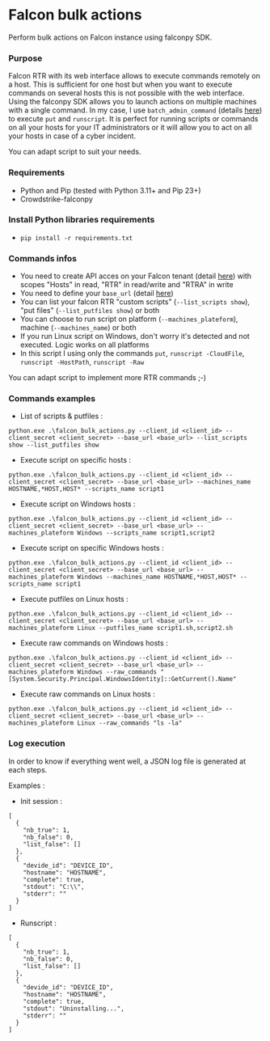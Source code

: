 # Falcon bulk actions
Perform bulk actions on Falcon instance using falconpy SDK.

### Purpose
Falcon RTR with its web interface allows to execute commands remotely on a host. This is sufficient for one host but when you want to execute commands on several hosts this is not possible with the web interface.
Using the falconpy SDK allows you to launch actions on multiple machines with a single command.
In my case, I use ```batch_admin_command``` (details [here](https://www.falconpy.io/Service-Collections/Real-Time-Response-Admin.html?highlight=batch_admin_command#batchadmincmd)) to execute ```put``` and ```runscript```. It is perfect for running scripts or commands on all your hosts for your IT administrators or it will allow you to act on all your hosts in case of a cyber incident.

You can adapt script to suit your needs.

### Requirements
- Python and Pip (tested with Python 3.11+ and Pip 23+)
- Crowdstrike-falconpy

### Install Python libraries requirements
- ```pip install -r requirements.txt```

### Commands infos

- You need to create API acces on your Falcon tenant (detail [here](https://www.crowdstrike.com/blog/tech-center/get-access-falcon-apis/)) with scopes "Hosts" in read, "RTR" in read/write and "RTRA" in write
- You need to define your ```base_url``` (detail [here](https://www.falconpy.io/Usage/Environment-Configuration.html#base-url))
- You can list your falcon RTR "custom scripts" (```--list_scripts show```), "put files" (```--list_putfiles show```) or both
- You can choose to run script on platform (```--machines_plateform```), machine (```--machines_name```) or both
- If you run Linux script on Windows, don't worry it's detected and not executed. Logic works on all platforms
- In this script I using only the commands ```put```, ```runscript -CloudFile```, ```runscript -HostPath```, ```runscript -Raw```

You can adapt script to implement more RTR commands ;-)

### Commands examples
- List of scripts & putfiles :
  
```python.exe .\falcon_bulk_actions.py --client_id <client_id> --client_secret <client_secret> --base_url <base_url> --list_scripts show --list_putfiles show```

- Execute script on specific hosts :
  
```python.exe .\falcon_bulk_actions.py --client_id <client_id> --client_secret <client_secret> --base_url <base_url> --machines_name HOSTNAME,*HOST,HOST* --scripts_name script1```

- Execute script on Windows hosts :
  
```python.exe .\falcon_bulk_actions.py --client_id <client_id> --client_secret <client_secret> --base_url <base_url> --machines_plateform Windows --scripts_name script1,script2```

- Execute script on specific Windows hosts :
  
```python.exe .\falcon_bulk_actions.py --client_id <client_id> --client_secret <client_secret> --base_url <base_url> --machines_plateform Windows --machines_name HOSTNAME,*HOST,HOST* --scripts_name script1```

- Execute putfiles on Linux hosts :
  
```python.exe .\falcon_bulk_actions.py --client_id <client_id> --client_secret <client_secret> --base_url <base_url> --machines_plateform Linux --putfiles_name script1.sh,script2.sh```

- Execute raw commands on Windows hosts :
  
```python.exe .\falcon_bulk_actions.py --client_id <client_id> --client_secret <client_secret> --base_url <base_url> --machines_plateform Windows --raw_commands "[System.Security.Principal.WindowsIdentity]::GetCurrent().Name"```

- Execute raw commands on Linux hosts :
  
```python.exe .\falcon_bulk_actions.py --client_id <client_id> --client_secret <client_secret> --base_url <base_url> --machines_plateform Linux --raw_commands "ls -la"```

### Log execution
In order to know if everything went well, a JSON log file is generated at each steps.

Examples :
- Init session : 
```
[
  {
    "nb_true": 1,
    "nb_false": 0,
    "list_false": []
  },
  {
    "devide_id": "DEVICE_ID",
    "hostname": "HOSTNAME",
    "complete": true,
    "stdout": "C:\\",
    "stderr": ""
  }
]
```

- Runscript :
```
[
  {
    "nb_true": 1,
    "nb_false": 0,
    "list_false": []
  },
  {
    "devide_id": "DEVICE_ID",
    "hostname": "HOSTNAME",
    "complete": true,
    "stdout": "Uninstalling...",
    "stderr": ""
  }
]
```
